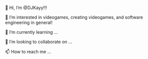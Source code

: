 👋 Hi, I’m @DJKayy!!! 

👀 I’m interested in videogames, creating videogames, and software engineering in general! 

🌱 I’m currently learning ...

💞️ I’m looking to collaborate on ...

📫 How to reach me ...

<!---
DJKayy/DJKayy is a ✨ special ✨ repository because its `README.md` (this file) appears on your GitHub profile.
You can click the Preview link to take a look at your changes.
--->
